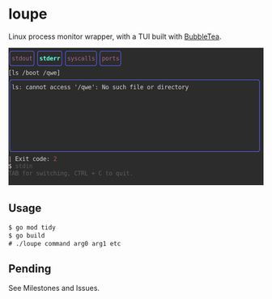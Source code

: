 # loupe

Linux process monitor wrapper, with a TUI built with [BubbleTea](https://github.com/charmbracelet/bubbletea).

![Screenshot](./2023.06.25.screenshot.png)


## Usage

```console
$ go mod tidy
$ go build
# ./loupe command arg0 arg1 etc
```

## Pending

See Milestones and Issues.
